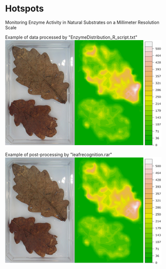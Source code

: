 # Hotspots
Monitoring Enzyme Activity in Natural Substrates on a Millimeter Resolution Scale


Example of data processed by "EnzymeDistribution_R_script.txt"
![alt tag](https://github.com/VetrovskyTomas/Hotspots/blob/master/EnzymeDistributionExample.png)

Example of post-processing by "leafrecognition.rar"
![alt tag](https://github.com/VetrovskyTomas/Hotspots/blob/master/EnzymeDistributionExample.png)
